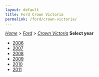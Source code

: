 ```yaml
---
layout: default
title: Ford Crown Victoria
permalink: /ford/crown-victoria/
---
```

[*Home*](/) > [*Ford*](/ford/) > [*Crown Victoria*](/ford/crown-victoria/)
**Select year**
- [2006](/ford/crown-victoria/2006/)
- [2007](/ford/crown-victoria/2007/)
- [2008](/ford/crown-victoria/2008/)
- [2009](/ford/crown-victoria/2009/)
- [2010](/ford/crown-victoria/2010/)
- [2011](/ford/crown-victoria/2011/)